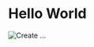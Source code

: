 Hello World
===
![Create](https://raw.github.com/StartupInstitute/curriculum_github/master/public/images/create.png)
...